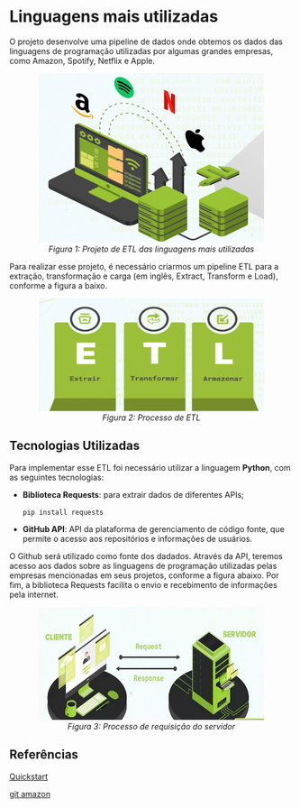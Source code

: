 # Linguagens mais utilizadas

O projeto desenvolve uma pipeline de dados onde obtemos os dados das linguagens de programação utilizadas por algumas grandes empresas, como Amazon, Spotify, Netflix e Apple.
<div align="center">
  <img src="figs/empresas.png" alt="elt linguagens" width="400" height="300">
  <br>
  <em>Figura 1: Projeto de ETL das linguagens mais utilizadas</em>
</div>

Para realizar esse projeto, é necessário criarmos um pipeline ETL para a extração, transformação e carga (em inglês, Extract, Transform e Load), conforme a figura a baixo. 

<div align="center">
  <img src="figs/ETL.png" alt="elt linguagens" width="400" height="200">
  <br>
  <em>Figura 2: Processo de ETL</em>
</div>


## Tecnologias Utilizadas

Para implementar esse ETL foi necessário utilizar a linguagem **Python**, com as seguintes tecnologias:

- **Biblioteca Requests**: para extrair dados de diferentes APIs;
    ````
    pip install requests
    ````
- **GitHub API**: API da plataforma de gerenciamento de código fonte, que permite o acesso aos repositórios e informações de usuários.

O Github será utilizado como fonte dos dadados. Através da API, teremos acesso aos dados sobre as linguagens de programação utilizadas pelas empresas mencionadas em seus projetos, conforme a figura abaixo. Por fim, a biblioteca Requests facilita o envio e recebimento de informações pela internet.

<div align="center">
  <img src="figs/cliente-servidor.png" alt="elt linguagens" width="400" height="200">
  <br>
  <em>Figura 3: Processo de requisição do servidor</em>
</div>


## Referências 

[Quickstart](https://requests.readthedocs.io/en/latest/user/quickstart/)


[git amazon](https://github.com/amzn)